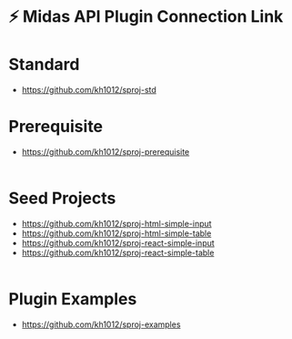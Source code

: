 # :zap: Midas API Plugin Connection Link

# Standard
- https://github.com/kh1012/sproj-std

# Prerequisite
- https://github.com/kh1012/sproj-prerequisite
<br /><br />

# Seed Projects
- https://github.com/kh1012/sproj-html-simple-input
- https://github.com/kh1012/sproj-html-simple-table
- https://github.com/kh1012/sproj-react-simple-input
- https://github.com/kh1012/sproj-react-simple-table
<br /><br />

# Plugin Examples
- https://github.com/kh1012/sproj-examples
<br /><br />
